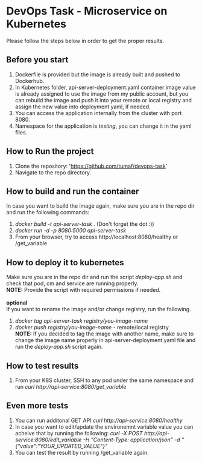 # DevOps Task - Microservice on Kubernetes

Please follow the steps below in order to get the proper results.

## Before you start
1. Dockerfile is provided but the image is already built and pushed to Dockerhub.
2. In Kubernetes folder, api-server-deployment.yaml container image value is already assigned to use the image from my public account, but you can rebuild the image and push it into your remote or local registry and assign the new value into deployment yaml, if needed.
3. You can access the application internally from the cluster with port 8080.
4. Namespace for the application is *testing*, you can change it in the yaml files.

## How to Run the project
1. Clone the repository: 'https://github.com/tumaf/devops-task'
2. Navigate to the repo directory.

## How to build and run the container
In case you want to build the image again, make sure you are in the repo dir and run the following commands:
1. *docker build -t api-server-task .* (Don't forget the dot :))
2. *docker run -d -p 8080:5000 api-server-task*
3. From your browser, try to access http://localhost:8080/healthy or /get_variable

## How to deploy it to kubernetes
Make sure you are in the repo dir and run the script *deploy-app.sh* and check that pod, cm and service are running properly.\
**NOTE:** Provide the script with required permissions if needed.\
\
**optional**\
If you want to rename the image and/or change registry, run the following.
1. *docker tag api-server-task registry/you-image-name*
2. *docker push registry/you-image-name* - remote/local registry \
**NOTE:** If you decided to tag the image with another name, make sure to change the image name properly in api-server-deployment.yaml file and run the *deploy-app.sh* script again.


## How to test results
1. From your K8S cluster, SSH to any pod under the same namespace and run *curl http://api-service:8080/get_variable*

## Even more tests
1. You can run additonal GET API *curl http://api-service:8080/healthy*
2. In case you want to edit/update the environemnt variable value you can acheive that by running the following:
   *curl -X POST http://api-service:8080/edit_variable -H "Content-Type: application/json" -d "{\"value\":\"YOUR_UPDATED_VALUE\"}"*
3. You can test the result by running /get_variable again.
